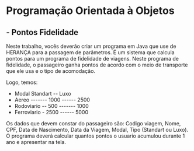 # Programação Orientada à Objetos

## - Pontos Fidelidade

Neste trabalho, vocês deverão criar um programa em Java que use de HERANÇA para 
a passagem de parâmetros. É um sistema que calcula pontos para um programa de fidelidade de viagens. 
Neste programa de fidelidade, o passageiro ganha pontos de acordo com o meio de transporte que ele 
usa e o tipo de acomodação.
 
Logo, temos:

* Modal	        Standart -- Luxo 
* Aereo	------- 1000 ------ 2500
* Rodoviario --	500	------- 1000
* Ferroviario -	2500 ------ 5000

Os dados que devem constar do passageiro são:
Codigo viagem, Nome, CPF, Data de Nascimento, Data da Viagem, Modal, Tipo (Standart ou Luxo).
O programa deverá calcular quantos pontos o usuario acumulou durante 1 ano e apresentar na tela.